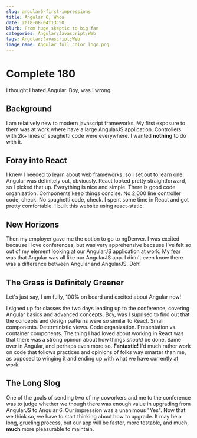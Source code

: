 ```yaml
---
slug: angular6-first-impressions
title: Angular 6, Whoa
date: 2018-08-04T13:50
blurb: From huge skeptic to big fan
categories: Angular;Javascript;Web
tags: Angular;Javascript;Web
image_name: Angular_full_color_logo.png
---
```


# Complete 180

I thought I hated Angular. Boy, was I wrong.

## Background

I am relatively new to modern javascript frameworks. My first exposure to them was at work where have a large AngularJS application. Controllers with 2k+ lines of spaghetti code were everywhere. I wanted **nothing** to do with it.

## Foray into React

I knew I needed to learn about web frameworks, so I set out to learn one. Angular was definitely out, obviously. React looked pretty straightforward, so I picked that up. Everything is nice and simple. There is good code organization. Components keep things concise. No 2,000 line controller code, check. No spaghetti code, check. I spent some time in React and got pretty comfortable. I built this website using react-static.

## New Horizons

Then my employer gave me the option to go to ngDenver. I was excited because I love conferences, but was very apprehensive because I've felt so out of my element looking at our AngularJS application at work. My fear was that Angular was all like our AngularJS app. I didn't even know there was a difference between Angular and AngularJS. Doh!

## The Grass is Definitely Greener

Let's just say, I am fully, 100% on board and excited about Angular now!

I signed up for classes the two days leading up to the conference, covering Angular basics and advanced concepts. Boy, was I suprised to find out that the concepts and design patterns were so similar to React. Small components. Deterministic views. Code organization. Presentation vs. container components. The thing I had loved about working in React was that there was a strong opinion about how things *should* be done. Same over in Angular, and perhaps even more so. **Fantastic!** I'd much rather work on code that follows practices and opinions of folks way smarter than me, as opposed to winging it and ending up with what we have currently at work.

## The Long Slog

One of the goals of sending two of my coworkers and me to the conference was to judge whether we though there was enough value in upgrading from AngularJS to Angular 6. Our impression was a unanimous "Yes". Now that we think so, we have to start thinking about how to upgrade. It may be a long, grueling process, but our app will be faster, more testable, and much, **much** more pleasurable to maintain.
